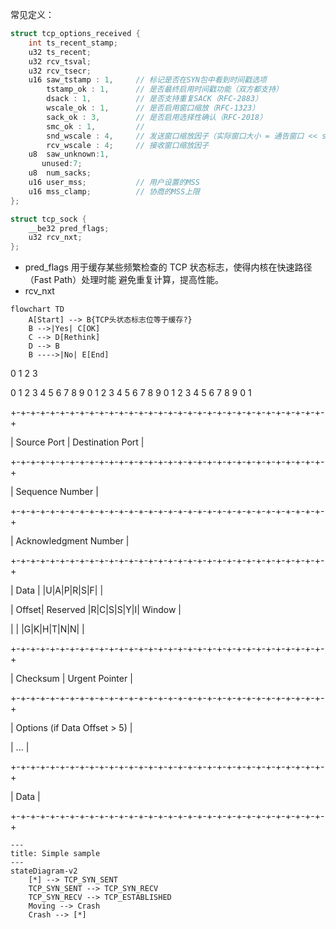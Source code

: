 常见定义：
```C
struct tcp_options_received {
    int ts_recent_stamp;    
    u32 ts_recent;
    u32	rcv_tsval;
    u32	rcv_tsecr;
    u16 saw_tstamp : 1,     // 标记是否在SYN包中看到时间戳选项
        tstamp_ok : 1,      // 是否最终启用时间戳功能（双方都支持）
        dsack : 1,          // 是否支持重复SACK（RFC-2883）
        wscale_ok : 1,      // 是否启用窗口缩放（RFC-1323）
        sack_ok : 3,        // 是否启用选择性确认（RFC-2018）
        smc_ok : 1,         // 
        snd_wscale : 4,     // 发送窗口缩放因子（实际窗口大小 = 通告窗口 << snd_wscale）
        rcv_wscale : 4;     // 接收窗口缩放因子
    u8	saw_unknown:1,
       unused:7;
    u8	num_sacks;
    u16	user_mss;           // 用户设置的MSS
    u16	mss_clamp;          // 协商的MSS上限
};
```

```C
struct tcp_sock {
    __be32 pred_flags;
    u32 rcv_nxt;
};
```
+ pred_flags
  用于缓存某些频繁检查的 TCP 状态标志，使得内核在快速路径（Fast Path）处理时能 避免重复计算，提高性能。
+ rcv_nxt

```mermaid
flowchart TD
    A[Start] --> B{TCP头状态标志位等于缓存?}
    B -->|Yes| C[OK]
    C --> D[Rethink]
    D --> B
    B ---->|No| E[End]

```
  
 0                   1                   2                   3
 
 0 1 2 3 4 5 6 7 8 9 0 1 2 3 4 5 6 7 8 9 0 1 2 3 4 5 6 7 8 9 0 1
 
+-+-+-+-+-+-+-+-+-+-+-+-+-+-+-+-+-+-+-+-+-+-+-+-+-+-+-+-+-+-+-+-+

|          Source Port          |       Destination Port        |

+-+-+-+-+-+-+-+-+-+-+-+-+-+-+-+-+-+-+-+-+-+-+-+-+-+-+-+-+-+-+-+-+

|                        Sequence Number                        |

+-+-+-+-+-+-+-+-+-+-+-+-+-+-+-+-+-+-+-+-+-+-+-+-+-+-+-+-+-+-+-+-+

|                    Acknowledgment Number                      |

+-+-+-+-+-+-+-+-+-+-+-+-+-+-+-+-+-+-+-+-+-+-+-+-+-+-+-+-+-+-+-+-+

|  Data |           |U|A|P|R|S|F|                               |

| Offset| Reserved  |R|C|S|S|Y|I|            Window             |

|       |           |G|K|H|T|N|N|                               |

+-+-+-+-+-+-+-+-+-+-+-+-+-+-+-+-+-+-+-+-+-+-+-+-+-+-+-+-+-+-+-+-+

|           Checksum            |         Urgent Pointer        |

+-+-+-+-+-+-+-+-+-+-+-+-+-+-+-+-+-+-+-+-+-+-+-+-+-+-+-+-+-+-+-+-+

|                    Options (if Data Offset > 5)               |

|                             ...                               |

+-+-+-+-+-+-+-+-+-+-+-+-+-+-+-+-+-+-+-+-+-+-+-+-+-+-+-+-+-+-+-+-+

|                             Data                              |

+-+-+-+-+-+-+-+-+-+-+-+-+-+-+-+-+-+-+-+-+-+-+-+-+-+-+-+-+-+-+-+-+

```mermaid
---
title: Simple sample
---
stateDiagram-v2
    [*] --> TCP_SYN_SENT
    TCP_SYN_SENT --> TCP_SYN_RECV
    TCP_SYN_RECV --> TCP_ESTABLISHED
    Moving --> Crash
    Crash --> [*]

```
